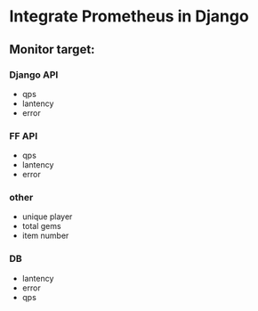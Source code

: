 Integrate Prometheus in Django
===========


## Monitor target:

### Django API

- qps
- lantency
- error 


### FF API 

- qps 
- lantency
- error 


### other

- unique player
- total gems
- item number


### DB 


- lantency
- error
- qps
